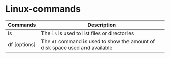 # Linux-commands
| Commands | Description |
| -------- | ----------- |
|    ls    | The `ls` is used to list files or directories |
|    df [options]    | The `df` command is used to show the amount of disk space used and available |
